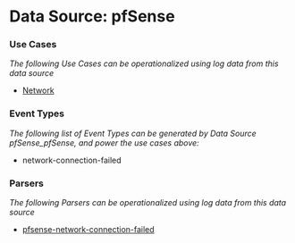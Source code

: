 Data Source: pfSense
====================

### Use Cases

_The following Use Cases can be operationalized using log data from this data source_

* [Network](usecase_network.md)


### Event Types

_The following list of Event Types can be generated by Data Source pfSense_pfSense, and power the use cases above:_

- network-connection-failed


### Parsers

_The following Parsers can be operationalized using log data from this data source_

* [pfsense-network-connection-failed](parserContent_pfsense-network-connection-failed.md)
